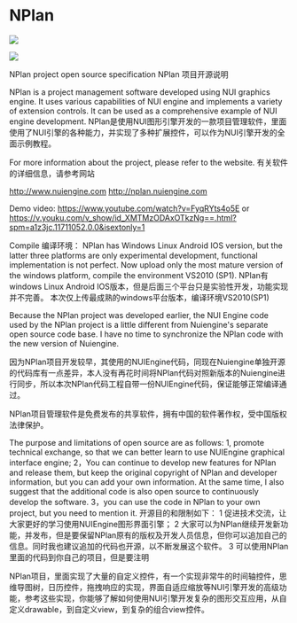 # NPlan

![](http://nplan.nuiengine.com/nuiweb/nplan/image/title.png?raw=true)

![](http://nplan.nuiengine.com/nuiweb/nplan/image/image001s.png?raw=true)

NPlan project open source specification
NPlan 项目开源说明

NPlan is a project management software developed using NUI graphics engine. It uses various capabilities of NUI engine and implements a variety of extension controls. It can be used as a comprehensive example of NUI engine development.
NPlan是使用NUI图形引擎开发的一款项目管理软件，里面使用了NUI引擎的各种能力，并实现了多种扩展控件，可以作为NUI引擎开发的全面示例教程。

For more information about the project, please refer to the website.
有关软件的详细信息，请参考网站

http://www.nuiengine.com
http://nplan.nuiengine.com

Demo video:
https://www.youtube.com/watch?v=FyqRYts4o5E  or   https://v.youku.com/v_show/id_XMTMzODAxOTkzNg==.html?spm=a1z3jc.11711052.0.0&isextonly=1

Compile
编译环境：
NPlan has Windows Linux Android IOS version, but the latter three platforms are only experimental development, functional implementation is not perfect.
Now upload only the most mature version of the windows platform, compile the environment VS2010 (SP1).
NPlan有windows Linux Android IOS版本，但是后面三个平台只是实验性开发，功能实现并不完善。
本次仅上传最成熟的windows平台版本，编译环境VS2010(SP1)

Because the NPlan project was developed earlier, the NUI Engine code used by the NPlan project is a little different from Nuiengine's separate open source code base. I have no time to synchronize the NPlan code with the new version of Nuiengine.

因为NPlan项目开发较早，其使用的NUIEngine代码，同现在Nuiengine单独开源的代码库有一点差异，本人没有再花时间将NPlan代码对照新版本的Nuiengine进行同步，所以本次NPlan代码工程自带一份NUIEngine代码，保证能够正常编译通过。


NPlan项目管理软件是免费发布的共享软件，拥有中国的软件著作权，受中国版权法律保护。

The purpose and limitations of open source are as follows:
1, promote technical exchange, so that we can better learn to use NUIEngine graphical interface engine;
2，You can continue to develop new features for NPlan and release them, but keep the original copyright of NPlan and developer information, but you can add your own information. At the same time, I also suggest that the additional code is also open source to continuously develop the software.
3，you can use the code in NPlan to your own project, but you need to mention it.
开源目的和限制如下：
1 促进技术交流，让大家更好的学习使用NUIEngine图形界面引擎；
2 大家可以为NPlan继续开发新功能，并发布，但是要保留NPlan原有的版权及开发人员信息，但你可以追加自己的信息。同时我也建议追加的代码也开源，以不断发展这个软件。
3 可以使用NPlan里面的代码到你自己的项目，但是要注明


NPlan项目，里面实现了大量的自定义控件，有一个实现非常牛的时间轴控件，思维导图树，日历控件，拖拽响应的实现，界面自适应缩放等NUI引擎开发的高级功能，参考这些实现，你能够了解如何使用NUI引擎开发复杂的图形交互应用，从自定义drawable，到自定义view，到复杂的组合view控件。
